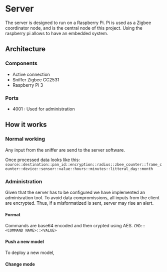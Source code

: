 # Server

The server is designed to run on a Raspberry Pi. Pi is used as a Zigbee coordinator node, and is the central node of this project.
Using the raspberry pi allows to have an embedded system.

## Architecture

### Components

- Active connection
- Sniffer Zigbee CC2531
- Raspberry Pi 3

### Ports

- 4001 : Used for administration

## How it works

### Normal working
Any input from the sniffer are send to the server software.


Once processed data looks like this:
```source::destination::pan_id::encryption::radius::zbee_counter::frame_counter::device::sensor::value::hours::minutes::litteral_day::month```

### Administration

Given that the server has to be configured we have implemented an adminisration tool. To avoid data compromissions, all inputs from the client are encrypted. Thus, if a misformatized is sent, server may rise an alert.

#### Format

Commands are base64 encoded and then crypted using AES. 
`CMD::<COMMAND NAME>::<VALUE>`



#### Push a new model

To deploy a new model, 


#### Change mode
